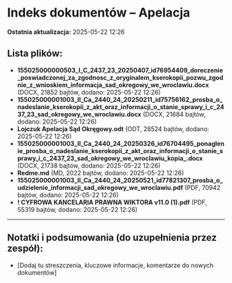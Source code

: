 # Indeks dokumentów – Apelacja

**Ostatnia aktualizacja:** 2025-05-22 12:26

## Lista plików:

- **155025000000503_I_C_2437_23_20250407_id76954409_doreczenie_poswiadczonej_za_zgodnosc_z_oryginalem_kserokopii_pozwu_zgodnie_z_wnioskiem_informacja_sad_okregowy_we_wroclawiu.docx** (DOCX, 21852 bajtów, dodano: 2025-05-22 12:26)
- **155025000001003_II_Ca_2440_24_20250211_id75756162_prosba_o_nadeslanie_kserokopii_z_akt_oraz_informacji_o_stanie_sprawy_i_c_2437_23_sad_okregowy_we_wroclawiu.docx** (DOCX, 21684 bajtów, dodano: 2025-05-22 12:26)
- **Lojczuk Apelacja Sąd Okręgowy.odt** (ODT, 28524 bajtów, dodano: 2025-05-22 12:26)
- **155025000001003_II_Ca_2440_24_20250326_id76704495_ponaglenie_prosba_o_nadeslanie_kserokopii_z_akt_oraz_informacji_o_stanie_sprawy_i_c_2437_23_sad_okregowy_we_wroclawiu_kopia_.docx** (DOCX, 21738 bajtów, dodano: 2025-05-22 12:26)
- **Redme.md** (MD, 2022 bajtów, dodano: 2025-05-22 12:26)
- **155025000001003_II_Ca_2440_24_20250521_id77821307_prosba_o_udzielenie_informacji_sad_okregowy_we_wroclawiu.pdf** (PDF, 70942 bajtów, dodano: 2025-05-22 12:26)
- **! CYFROWA KANCELARIA PRAWNA WIKTORA  v11.0 (1).pdf** (PDF, 55319 bajtów, dodano: 2025-05-22 12:26)

---
## Notatki i podsumowania (do uzupełnienia przez zespół):

- [Dodaj tu streszczenia, kluczowe informacje, komentarze do nowych dokumentów]
